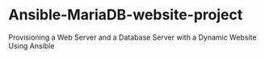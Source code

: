 # Ansible-MariaDB-website-project
Provisioning a Web Server and a Database Server with a Dynamic Website Using Ansible
